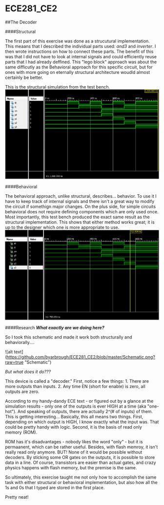ECE281_CE2  
========== 
##The Decoder

####Structural

The first part of this exercise was done as a strucutural implementation. This meaans that I described the individual parts used: _and3_ and _inverter_. I then wrote instructions on how to connect these parts.
The benefit of this was that I did not have to look at internal signals and could efficiently reuse parts that I had already deffined. This "lego block" approach was about the same difficutly as the Behavioral approach for this specific circuit, but for ones with more going on eternally structural architecture woudld almost certainly be better.

This is the structural simulation from the test bench.
![alt text](https://github.com/byarbrough/ECE281_CE2/blob/master/Decoder_Structural_sim.PNG?raw=true "Structural Simulation")

####Behavioral

The behavioral approach, unlike structural, describes... behavior. To use it I have to keep track of internal signals and there isn't a great way to modify the circuit if somethign major changes. On the plus side, for simple circuits behavioral does not require defining components which are only used once. 
Most importantly, this test bench produced the exact same result as the structural implementation. This shows that either method works great; it is up to the designer which one is more appropriate to use.
![alt text](https://github.com/byarbrough/ECE281_CE2/blob/master/Decoder_Behavioral_sim.PNG?raw=true "Behavioral Simulation")

####Research
***What exactly are we doing here?***

So I took this schematic and made it work both structurally and behaviorally....

![alt text] (https://github.com/byarbrough/ECE281_CE2/blob/master/Schematic.png?raw=true "Schematic")

_But what does it do???_

This device is called a "decoder."
First, notice a few things:
    1. There are more outputs than inputs.
    2. Any time EN (short for enable) is zero, all outputs are zero.

According to my handy-dandy ECE text - or figured out by a glance at the simulation results - only one of the outputs is ever HIGH at a time (aka "one-hot"). And speaking of outputs, there are actually 2^(# of inputs) of them. This is getting interesting...
Basically, this all means two things.
First, depending on which output is HIGH, I know exactly what the input was. That could be pretty handy with logic.
Second, it is the basis of read only memory (ROM).

ROM has it's disadvantages - nobody likes the word "only" - but it is permaanent, which can be rather useful. Besides, with flash memroy, it isn't really read only anymore.
BUT! None of it would be possible without decoders. By sticking some OR gates on the outputs, it is possible to store data in a line. Of course, transistors are easier than actual gates, and crazy physics happens with flash memory, but the premise is the same.

So ultimately, this exercise taught me not only how to accomplish the same task with either structural or behavioral implementation, but also how all the 1s and 0s that I typed are stored in the first place.

Pretty neat!
